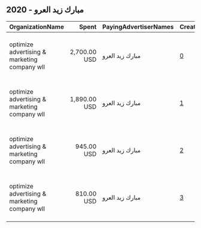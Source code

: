 ## 2020 - مبارك زيد العرو 
|OrganizationName|Spent|PayingAdvertiserNames|CreativeUrls|Impressions|Genders|AgeBrackets|CountryCodes|BillingAddresses|CandidateBallotInformation|
|:---|---:|:---|:---|---:|:---|:---|:---|:---|:---|
|optimize advertising & marketing company wll|2,700.00 USD|مبارك زيد العرو|[0](https://www.snap.com/political-ads/asset/e94c51551256d6504fcedbd5b6ac1a16b49a4215426c860933d42a3c6cf5f943?mediaType=mov)|1,502,168||21+|kuwait|"jaber almubarak st, behbehani complex, m floor, office 56,KUWAIT CITY,13046,KW"||
|optimize advertising & marketing company wll|1,890.00 USD|مبارك زيد العرو|[1](https://www.snap.com/political-ads/asset/66b7021fac8892f1526ca07c3a0e7c8df44bef734ab38ac69e6be299d685c860?mediaType=mov)|1,113,826||21+|kuwait|"jaber almubarak st, behbehani complex, m floor, office 56,KUWAIT CITY,13046,KW"||
|optimize advertising & marketing company wll|945.00 USD|مبارك زيد العرو|[2](https://www.snap.com/political-ads/asset/29fc577c5f7533e3e6586965b88a8429936ef558393b389733bcf1a0ecfbee76?mediaType=jpg)|294,757||18+|kuwait|"jaber almubarak st, behbehani complex, m floor, office 56,KUWAIT CITY,13046,KW"||
|optimize advertising & marketing company wll|810.00 USD|مبارك زيد العرو|[3](https://www.snap.com/political-ads/asset/7891748ecafc78361df219a249979b6c50d2a3ce6c1c8412d99fa76903043b6c?mediaType=jpg)|686,161||21+|kuwait|"jaber almubarak st, behbehani complex, m floor, office 56,KUWAIT CITY,13046,KW"||
